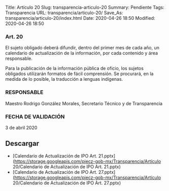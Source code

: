 Title: Artículo 20
Slug: transparencia-articulo-20
Summary: Pendiente
Tags: Transparencia
URL: transparencia/articulo-20/
Save_As: transparencia/articulo-20/index.html
Date: 2020-04-26 18:50
Modified: 2020-04-26 18:50


### Art. 20

El sujeto obligado deberá difundir, dentro del primer mes de cada año, un calendario de actualización de la información, por cada contenido y área responsable.

Para la publicación de la información pública de oficio, los sujetos obligados utilizarán formatos de fácil comprensión. Se procurará, en la medida de lo posible, la traducción a lenguas indígenas.

### RESPONSABLE

Maestro Rodrigo González Morales, Secretario Técnico y de Transparencia

### FECHA DE VALIDACIÓN

3 de abril 2020



## Descargar


* [Calendario de Actualización de IPO Art. 21.pptx](https://storage.googleapis.com/pjecz-gob-mx/Transparencia/Artículo 20/Calendario de Actualización de IPO Art. 21.pptx)
* [Calendario de Actualización de IPO Art. 27.pptx](https://storage.googleapis.com/pjecz-gob-mx/Transparencia/Artículo 20/Calendario de Actualización de IPO Art. 27.pptx)


